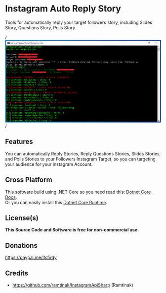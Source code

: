 # Instagram Auto Reply Story
Tools for automatically reply your target followers story, including Slides Story, Questions Story, Polls Story.

/**![Screenshoot](Images/Screenshoot.png)**/

## Features
You can automatically Reply Stories, Reply Questions Stories, Slides Stories, and Polls Stories to your Followers Instagram Target, so you can targeting your audience for your Instagram Account.

## Cross Platform
This software build using .NET Core so you need read this: [Dotnet Core Docs](https://docs.microsoft.com/en-us/dotnet/core/deploying/).<br>
Or you can easily install this [Dotnet Core Runtime](https://dotnet.microsoft.com/download/dotnet-core/current/runtime).

## License(s)
<b>This Source Code and Software is free for non-commercial use.</b>

## Donations
https://paypal.me/itsfirdy

## Credits
- https://github.com/ramtinak/InstagramApiSharp (Ramtinak)
